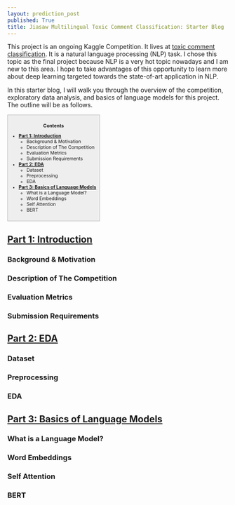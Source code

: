```yaml
---
layout: prediction_post
published: True
title: Jiasaw Multilingual Toxic Comment Classification: Starter Blog
---
```



This project is an ongoing Kaggle Competition. It lives at [toxic comment classification](https://www.kaggle.com/c/jigsaw-multilingual-toxic-comment-classification). It is a natural language processing (NLP) task. I chose this topic as the final project because NLP is a very hot topic nowadays and I am new to this area. I hope to take advantages of this opportunity to learn more about deep learning targeted towards the state-of-art application in NLP. 

In this starter blog, I will walk you through the overview of the competition, exploratory data analysis, and  basics of language models for this project. The outline will be as follows.

<div style="font-size:75%; background-color:#eee; border: 1px solid #bbb; display: table; padding: 7px" markdown="1">

<div style="text-align:center" markdown="1">  

**Contents**

</div>

* **[Part 1: Introduction](#part-1-introduction-and-background)**
  * Background & Motivation
  * Description of The Competition
  * Evaluation Metrics
  * Submission Requirements
* **[Part 2: EDA](#part-2-eda)**
  * Dataset
  * Preprocessing
  * EDA
* **[Part 3: Basics of Language Models](#part-3-basics-of-language-models)**
  * What is a Language Model?
  * Word Embeddings
  * Self Attention
  * BERT

</div>

## <a href="#part-1-introduction-and-background" name="part-1-introduction-and-background">Part 1: Introduction </a>

### Background & Motivation

### Description of The Competition

### Evaluation Metrics

### Submission Requirements

## <a href="#part-2-eda" name="part-2-eda">Part 2: EDA </a>

### Dataset

### Preprocessing

### EDA

## <a href="#part-3-basics-of-language-models" name="part-3-basics-of-language-models">Part 3: Basics of Language Models </a>

### What is a Language Model?

### Word Embeddings

### Self Attention

### BERT
